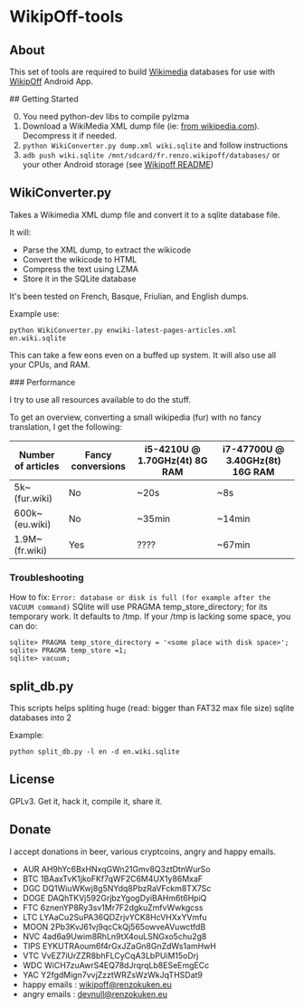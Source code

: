 # WikipOff-tools

## About

This set of tools are required to build [Wikimedia](https://www.wikimedia.org/) databases for use with [WikipOff](https://github.com/conchyliculture/wikipoff) Android App.

## Getting Started

0. You need python-dev libs to compile pylzma
1. Download a WikiMedia XML dump file (ie: [from wikipedia.com](https://dumps.wikimedia.org/enwiki/latest/enwiki-latest-pages-articles.xml.bz2)). Decompress it if needed.
2. `python WikiConverter.py dump.xml wiki.sqlite` and follow instructions
3. `adb push wiki.sqlite /mnt/sdcard/fr.renzo.wikipoff/databases/` or your other Android storage (see [Wikipoff README](https://github.com/conchyliculture/wikipoff/blob/master/README.md))


## WikiConverter.py

Takes a Wikimedia XML dump file and convert it to a sqlite database file.

It will:
* Parse the XML dump, to extract the wikicode
* Convert the wikicode to HTML
* Compress the text using LZMA
* Store it in the SQLite database

It's been tested on French, Basque, Friulian, and English dumps.

Example use:

    python WikiConverter.py enwiki-latest-pages-articles.xml en.wiki.sqlite

This can take a few eons even on a buffed up system. It will also use all your CPUs, and RAM.

### Performance

I try to use all resources available to do the stuff.

To get an overview, converting a small wikipedia (fur) with no fancy translation, I get the following:

| Number of articles | Fancy conversions | i5-4210U @ 1.70GHz(4t) 8G RAM  | i7-47700U @ 3.40GHz(8t) 16G RAM |
|--------------------|-------------------|--------------------------------|---------------------------------|
| 5k~ (fur.wiki)     | No                | ~20s                           | ~8s                             |
| 600k~ (eu.wiki)    | No                | ~35min                         | ~14min                          |
| 1.9M~ (fr.wiki)    | Yes               | ????                           | ~67min                          |

### Troubleshooting

How to fix: `Error: database or disk is full (for example after the VACUUM command)`
SQlite will use PRAGMA temp_store_directory; for its temporary work. It defaults to /tmp.
If your /tmp is lacking some space, you can do:

    sqlite> PRAGMA temp_store_directory = '<some place with disk space>';
    sqlite> PRAGMA temp_store =1;
    sqlite> vacuum;


## split_db.py

This scripts helps spliting huge (read: bigger than FAT32 max file size) sqlite databases into 2

Example:

    python split_db.py -l en -d en.wiki.sqlite

## License

GPLv3. Get it, hack it, compile it, share it.

## Donate
I accept donations in beer, various cryptcoins, angry and happy emails.
* AUR   AH9hYc6BxHNxqGWn21Gmv8Q3ztDtnWurSo
* BTC   1BAaxTvK1jkoFKf7qWF2C6M4UX1y86MxaF
* DGC   DQ1WiuWKwj8g5NYdq8PbzRaVFckm8TX7Sc
* DOGE  DAQhTKVj592GrjbzYgogDyiBAHm6t6HpiQ 
* FTC   6znenYP8Ry3sv1Mr7F2dgkuZmfvWwkgcss
* LTC   LYAaCu2SuPA36QDZrjvYCK8HcVHXxYVmfu
* MOON  2Pb3KvJ61vj9qcCkQj565owveAVuwctfdB
* NVC   4ad6a9Uwim8RhLn9tX4ouLSNGxo5chu2g8
* TIPS  EYKUTRAoum6f4rGxJZaGn8GnZdWs1amHwH
* VTC   VvEZ7iUrZZR8bhFLCyCqA3LbPUiM15oDrj
* WDC   WiCH7zuAwrS4EQ78dJrqrqLb8ESeEmgECc
* YAC   Y2fgdMign7vvjZzztWRZsWzWkJqTHSDat9
* happy emails : wikipoff@renzokuken.eu
* angry emails : devnull@renzokuken.eu

